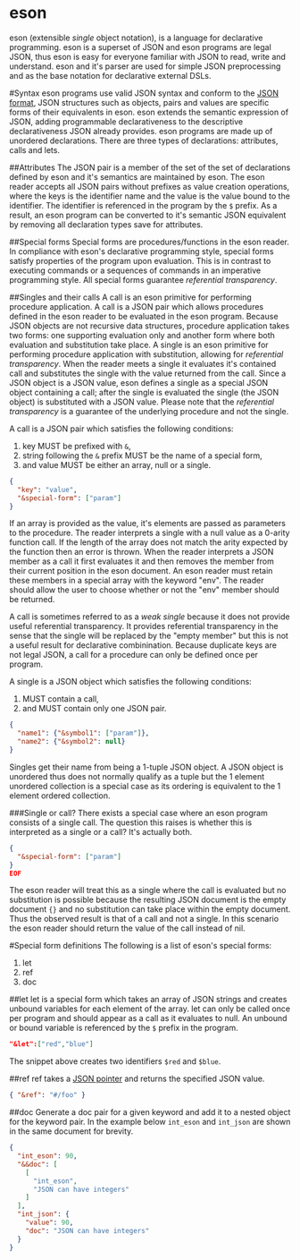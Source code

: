 eson
===

eson (extensible *single* object notation), is a language for declarative programming. eson is a superset of JSON and eson programs are legal JSON, thus eson is easy for everyone familiar with JSON to read, write and understand. eson and it's parser are used for simple JSON preprocessing and as the base notation for declarative external DSLs. 

#Syntax
eson programs use valid JSON syntax and conform to the [JSON format](http://json.org/), JSON structures such as objects, pairs and values are specific forms of their equivalents in eson. eson extends the semantic expression of JSON, adding programmable declarativeness to the descriptive declarativeness JSON already provides. eson programs are made up of unordered declarations. There are three types of declarations: attributes, calls and lets.

##Attributes
The JSON pair is a member of the set of the set of declarations defined by eson and it's semantics are maintained by eson. The eson reader accepts all JSON pairs without prefixes as value creation operations, where the keys is the identifier name and the value is the value bound to the identifier. The identifier is referenced in the program by the `$` prefix. As a result, an eson program can be converted to it's semantic JSON equivalent by removing all declaration types save for attributes.  

##Special forms
Special forms are procedures/functions in the eson reader. In compliance with eson's declarative programming style, special forms satisfy properties of the program upon evaluation. This is in contrast to executing commands or a sequences of commands in an imperative programming style. All special forms guarantee *referential transparency*.  

##Singles and their calls
A call is an eson primitive for performing procedure application. A call is a JSON pair which allows procedures defined in the eson reader to be evaluated in the eson program. Because JSON objects are not recursive data structures, procedure application takes two forms: one supporting evaluation only and another form where both evaluation and substitution take place. 
A single is an eson primitive for performing procedure application with substitution, allowing for *referential transparency*. When the reader meets a single it evaluates it's contained call and substitutes the single with the value returned from the call. Since a JSON object is a JSON value, eson defines a single as a special JSON object containing a call; after the single is evaluated the single (the JSON object) is substituted with a JSON value. Please note that the *referential transparency* is a guarantee of the underlying procedure and not the single.

A call is a JSON pair which satisfies the following conditions:

1. key MUST be prefixed with `&`,
1. string following the `&` prefix MUST be the name of a special form,
1. and value MUST be either an array, null or a single. 

```JSON
{ 
  "key": "value",
  "&special-form": ["param"]
}
```

If an array is provided as the value, it's elements are passed as parameters to the procedure. The reader interprets a single with a null value as a 0-arity function call. If the length of the array does not match the arity expected by the function then an error is thrown. When the reader interprets a JSON member as a call it first evaluates it and then removes the member from their current position in the eson document. An eson reader must retain these members in a special array with the keyword "env". The reader should allow the user to choose whether or not the "env" member should be returned. 

A call is sometimes referred to as a *weak single* because it does not provide useful referential transparency. It provides referential transparency in the sense that the single will be replaced by the "empty member" but this is not a useful result for declarative combinination. Because duplicate keys are not legal JSON, a call for a procedure can only be defined once per program.

A single is a JSON object which satisfies the following conditions:

1. MUST contain a call,
2. and MUST contain only one JSON pair.

```JSON
{
  "name1": {"&symbol1": ["param"]},
  "name2": {"&symbol2": null}
}
```

Singles get their name from being a 1-tuple JSON object. A JSON object is unordered thus does not normally qualify as a tuple but the 1 element unordered collection is a special case as its ordering is equivalent to the 1 element ordered collection. 

###Single or call?
There exists a special case where an eson program consists of a single call. The question this raises is whether this is interpreted as a single or a call? It's actually both.

```JSON
{
  "&special-form": ["param"]
}
EOF
```

The eson reader will treat this as a single where the call is evaluated but no substitution is possible because the resulting JSON document is the empty document `{}` and no substitution can take place within the empty document. Thus the observed result is that of a call and not a single. In this scenario the eson reader should return the value of the call instead of nil. 

#Special form definitions
The following is a list of eson's special forms:

1. let
2. ref
1. doc

##let
let is a special form which takes an array of JSON strings and creates unbound variables for each element of the array. let can only be called once per program and should appear as a call as it evaluates to null. An unbound or bound variable is referenced by the `$` prefix in the program.

```JSON
"&let":["red","blue"]
```

The snippet above creates two identifiers `$red` and `$blue`.

##ref
ref takes a [JSON pointer](https://tools.ietf.org/html/rfc6901) and returns the specified JSON value.

```JSON
{ "&ref": "#/foo" }
```

##doc
Generate a doc pair for a given keyword and add it to a nested object for the keyword pair. In the example below `int_eson` and `int_json` are shown in the same document for brevity.

```JSON
{
  "int_eson": 90,
  "&&doc": [
    [
      "int_eson",
      "JSON can have integers"
    ]
  ],
  "int_json": {
    "value": 90,
    "doc": "JSON can have integers"
  }
}
```
